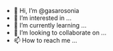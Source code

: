 - 👋 Hi, I’m @gasarosonia
- 👀 I’m interested in ...
- 🌱 I’m currently learning ...
- 💞️ I’m looking to collaborate on ...
- 📫 How to reach me ...

<!---
gasarosonia/gasarosonia is a ✨ special ✨ repository because its `README.md` (this file) appears on your GitHub profile.
You can click the Preview link to take a look at your changes.
--->
